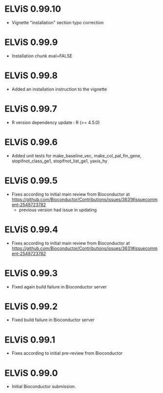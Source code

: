 # ELViS 0.99.10
* Vignette "installation" section typo correction

# ELViS 0.99.9
* Installation chunk eval=FALSE

# ELViS 0.99.8
* Added an installation instruction to the vignette


# ELViS 0.99.7
* R version dependency update : R (>= 4.5.0)

# ELViS 0.99.6
* Added unit tests for make_baseline_vec, make_col_pal_fin_gene, stopifnot_class_ge1, stopifnot_list_ge1, yaxis_hy

# ELViS 0.99.5

* Fixes according to initial main review from Bioconductor at https://github.com/Bioconductor/Contributions/issues/3631#issuecomment-2548723782
  - previous version had issue in updating

# ELViS 0.99.4

* Fixes according to initial main review from Bioconductor at https://github.com/Bioconductor/Contributions/issues/3631#issuecomment-2548723782

# ELViS 0.99.3

* Fixed again build failure in Bioconductor server

# ELViS 0.99.2

* Fixed build failure in Bioconductor server

# ELViS 0.99.1

* Fixes according to initial pre-review from Bioconductor

# ELViS 0.99.0

* Initial Bioconductor submission.
